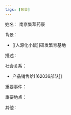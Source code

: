 ```yaml
---
tags: [背景]
---
```


姓名：
南京集萃药康

背景：
- [[人源化小鼠]]研发繁育基地

描述：

社会关系：
- 产品销售给[[62036部队]]

重要事件：

重要地点：

其他：
